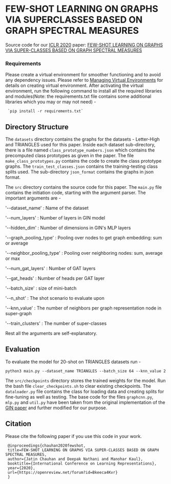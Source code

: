 # FEW-SHOT LEARNING ON GRAPHS VIA SUPERCLASSES BASED ON GRAPH SPECTRAL MEASURES

Source code for our [ICLR 2020](https://iclr.cc/Conferences/2020) paper: [FEW-SHOT LEARNING ON GRAPHS VIA SUPER-CLASSES BASED ON GRAPH SPECTRAL MEASURES](https://openreview.net/forum?id=Bkeeca4Kvr)

### Requirements
Please create a virtual environment for smoother functioning and to avoid any dependency issues. Please refer to [Managing Virtual Environments](https://packaging.python.org/guides/installing-using-pip-and-virtual-environments/) for details on creating virtual environment.
After activating the virtual environment, run the following command to install all the required libraries and modules(Note: the requirements.txt file contains some additional libraries which you may or may not need) - 

     `pip install -r requirements.txt`

## Directory Structure 

The `datasets` directory contains the graphs for the datasets - Letter-High and TRIANGLES used for this paper. Inside each dataset sub-directory, there is a file named `class_prototype_numbers.json` which contains the precomputed class prototypes as given in the paper. The file `make_class_prototypes.py` contains the code to create the class prototype graphs. The `train_test_classes.json` contains the training-testing class splits used. The sub-directory `json_format` contains the graphs in json format.

The `src` directory contains the source code for this paper. The `main.py` file contains the initiation code, starting with the argument parser. The important arguments are -

'--dataset_name' : Name of the dataset

'--num_layers' : Number of layers in GIN model

'--hidden_dim' : Number of dimensions in GIN's MLP layers

'--graph_pooling_type' : Pooling over nodes to get graph embedding: sum or average

'--neighbor_pooling_type' : Pooling over neighboring nodes: sum, average or max

'--num_gat_layers' : Number of GAT layers

'--gat_heads' : Number of heads per GAT layer

'--batch_size' : size of mini-batch

'--n_shot' : The shot scenario to evaluate upon

'--knn_value' : The number of neighbors per graph representation node in super-graph

'--train_clusters' : The number of super-classes

Rest all the arguments are self-explanatory.

## Evaluation

To evaluate the model for 20-shot on TRIANGLES datasets run - 

`python3 main.py --dataset_name TRIANGLES --batch_size 64 --knn_value 2`

The `src/checkpoints` directory stores the trained weights for the model. Run the bash file `clear_checkpoints.sh` to clear existing checkpoints. The `dataloader.py` file contains the class for loading data and creating splits for fine-tuning as well as testing. The base code for the files `graphcnn.py`, `mlp.py` and `util.py` have been taken from the original implementation of the [GIN paper](https://github.com/weihua916/powerful-gnns) and further modified for our purpose. 

## Citation

Please cite the following paper if you use this code in your work.
     
     @inproceedings{chauhan2020fewshot,
     title=FEW-SHOT LEARNING ON GRAPHS VIA SUPER-CLASSES BASED ON GRAPH SPECTRAL MEASURES,
     author={Jatin Chauhan and Deepak Nathani and Manohar Kaul},
     booktitle={International Conference on Learning Representations},
     year={2020},
     url={https://openreview.net/forum?id=Bkeeca4Kvr}
     }
